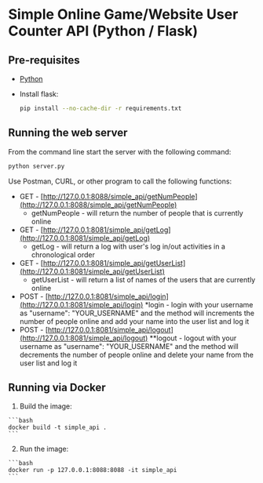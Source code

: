 # Simple Online Game/Website User Counter API (Python / Flask)

## Pre-requisites
  * [Python](https://www.python.org/)
  * Install flask:

    ```bash
    pip install --no-cache-dir -r requirements.txt
    ```

## Running the web server

From the command line start the server with the following command:

  ```bash
  python server.py
  ```

Use Postman, CURL, or other program to call the following functions:

  * GET - [http://127.0.0.1:8088/simple_api/getNumPeople](http://127.0.0.1:8088/simple_api/getNumPeople)
    * getNumPeople - will return the number of people that is currently online
  * GET - [http://127.0.0.1:8081/simple_api/getLog](http://127.0.0.1:8081/simple_api/getLog)
    * getLog - will return a log with user's log in/out activities in a chronological order
  * GET - [http://127.0.0.1:8081/simple_api/getUserList](http://127.0.0.1:8081/simple_api/getUserList)
    * getUserList - will return a list of names of the users that are currently online
  * POST - [http://127.0.0.1:8081/simple_api/login](http://127.0.0.1:8081/simple_api/login)
    *login - login with your username as "username": "YOUR_USERNAME" and the method will increments the number of people online and add your name into the user list and log it
  * POST - [http://127.0.0.1:8081/simple_api/logout](http://127.0.0.1:8081/simple_api/logout)
    **logout - logout with your username as "username": "YOUR_USERNAME" and the method will decrements the number of people online and delete your name from the user list and log it

## Running via Docker

  1. Build the image:

    ```bash
    docker build -t simple_api .
    ```

  2. Run the image:

    ```bash
    docker run -p 127.0.0.1:8088:8088 -it simple_api
    ```
